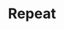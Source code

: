 ---
title: Repeat
direct_url: http://projects.calebevans.me/repeat/
categories: games
description: Repeat the pattern, whatever it may be
---
